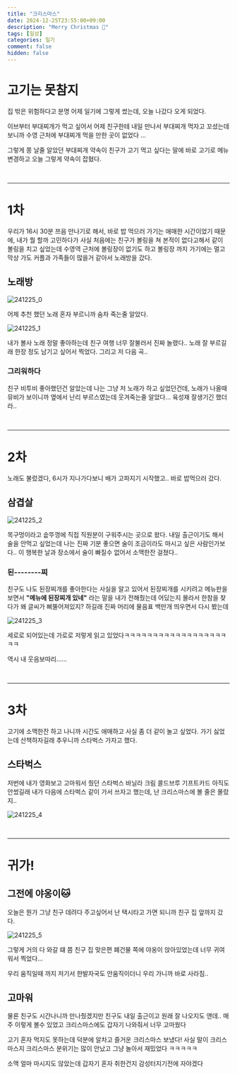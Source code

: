 ```yaml
---
title: "크리스마스"
date: 2024-12-25T23:55:00+09:00
description: "Merry Christmas 🎄"
tags: [일상]
categories: 일기
comment: false
hidden: false
---
```


# 고기는 못참지
집 밖은 위험하다고 분명 어제 일기에 그렇게 썼는데, 오늘 나갔다 오게 되었다.

이브부터 부대찌개가 먹고 싶어서 어제 친구한테 내일 만나서 부대찌개 먹자고 꼬셨는데 보니까 수영 근처에 부대찌개 먹을 만한 곳이 없었다 ... 

그렇게 쫑 날줄 알았던 부대찌개 약속이 친구가 고기 먹고 싶다는 말에 바로 고기로 메뉴 변경하고 오늘 그렇게 약속이 잡혔다.

&nbsp;

---

# 1차
우리가 16시 30분 쯔음 만나기로 해서, 바로 밥 먹으러 가기는 애매한 시간이었기 때문에, 내가 뭘 할까 고민하다가 사실 처음에는 친구가 볼링을 쳐 본적이 없다고해서 같이 볼링을 치고 싶었는데 수영역 근처에 볼링장이 없기도 하고 볼링장 까지 가기에는 멀고 막상 가도 커플과 가족들이 많을거 같아서 노래방을 갔다.

## 노래방
![241225_0](/images/241225_0.png)

어제 추천 했던 노래 혼자 부르니까 숨차 죽는줄 알았다.

![241225_1](/images/241225_1.png)

내가 볼사 노래 정말 좋아하는데 친구 여행 너무 잘불러서 진짜 놀랬다.. 노래 잘 부르길래 한장 정도 남기고 싶어서 찍었다. 그리고 저 다음 곡..

### 그리워하다
친구 비투비 좋아했던건 알았는데 나는 그냥 저 노래가 하고 싶었던건데, 노래가 나올때 뮤비가 보이니까 옆에서 난리 부르스였는데 웃겨죽는줄 알았다... 육성재 잘생기긴 했더라..

&nbsp;

---

# 2차

노래도 불렀겠다, 6시가 지나가다보니 배가 고파지기 시작했고.. 바로 밥먹으러 갔다.

## 삼겹살

![241225_2](/images/241225_2.png)

목구멍이라고 솥뚜껑에 직접 직원분이 구워주시는 곳으로 왔다. 내일 출근이기도 해서 술을 안먹고 싶었는데 나는 진짜 기분 좋으면 술이 조금이라도 마시고 싶은 사람인가보다.. 이 행복한 날과 장소에서 술이 빠질수 없어서 소맥한잔 걸쳤다..

### 된--------찌

친구도 나도 된장찌개를 좋아한다는 사실을 알고 있어서 된장찌개를 시키려고 메뉴판을 보면서 **"메뉴에 된장찌개 있네"** 라는 말을 내가 전해줬는데 어딨는지 몰라서 한참을 찾다가 왜 글씨가 삐뚤어져있지? 하길래 진짜 머리에 물음표 백만개 띄우면서 다시 봤는데

![241225_3](/images/241225_3.png)

세로로 되어있는데 가로로 저렇게 읽고 있었다ㅋㅋㅋㅋㅋㅋㅋㅋㅋㅋㅋㅋㅋㅋㅋㅋㅋㅋㅋㅋ

역시 내 웃음보따리......

&nbsp;

---

# 3차
고기에 소맥한잔 하고 나니까 시간도 애매하고 사실 좀 더 같이 놀고 싶었다. 가기 싫었는데 산책하자길래 추우니까 스타벅스 가자고 했다.

## 스타벅스
저번에 내가 영화보고 고마워서 줬던 스타벅스 바닐라 크림 콜드브루 기프트카드 아직도 안썼길래 내가 다음에 스타벅스 같이 가서 쓰자고 했는데, 난 크리스마스에 볼 줄은 몰랐지..

![241225_4](/images/241225_4.png)

&nbsp;

---

# 귀가!

## 그전에 야옹이🐱

오늘은 뭔가 그냥 친구 데려다 주고싶어서 난 택시타고 가면 되니까 친구 집 앞까지 갔다.

![241225_5](/images/241225_5.png)

그렇게 거의 다 와갈 떄 쯤 친구 집 맞은편 폐건물 쪽에 야옹이 앉아있었는데 너무 귀여워서 찍었다...

우리 움직일때 까지 저기서 한발자국도 안움직이더니 우리 가니까 바로 사라짐..

## 고마워

물론 친구도 시간나니까 만나줬겠지만 친구도 내일 출근이고 원래 잘 나오지도 앤데.. 매주 이렇게 볼수 있었고 크리스마스에도 갑자기 나와줘서 너무 고마웠다

고기 혼자 먹지도 못하는데 덕분에 알차고 즐거운 크리스마스 보냈다! 사실 말이 크리스마스지 크리스마스 분위기는 많이 안났고 그냥 놀아서 재밌었다 ㅋㅋㅋㅋㅋ

소맥 얼마 마시지도 않았는데 갑자기 혼자 취한건지 감성터지기전에 자야겠다